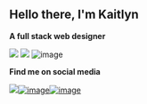 <h2> Hello there, I'm Kaitlyn </h2>

**A full stack web designer** 

![](https://img.shields.io/badge/HTML5-E34F26?style=for-the-badge&logo=html5&logoColor=white) ![](https://img.shields.io/badge/CSS3-1572B6?style=for-the-badge&logo=css3&logoColor=white) ![image](https://img.shields.io/badge/Markdown-000000?style=for-the-badge&logo=markdown&logoColor=white)

**Find me on social media** 

[
![](https://img.shields.io/badge/LinkedIn-0077B5?style=for-the-badge&logo=linkedin&logoColor=white)](https://www.linkedin.com/in/kaitlyn-lee-ab5aa0191/)[![image](https://img.shields.io/badge/GitHub-100000?style=for-the-badge&logo=github&logoColor=white)](https://github.com/janedoe28)[![image](https://img.shields.io/badge/Instagram-E4405F?style=for-the-badge&logo=instagram&logoColor=white)](https://www.instagram.com/codingforhumanity/)
